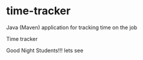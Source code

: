 # time-tracker
Java (Maven) application for tracking time on the job

Time tracker

Good Night Students!!!
lets see
